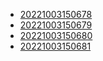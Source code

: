 - [20221003150678](/zet/20221003150678/README.md)
- [20221003150679](/zet/20221003150679/README.md)
- [20221003150680](/zet/20221003150680/README.md)
- [20221003150681](/zet/20221003150681/README.md)
